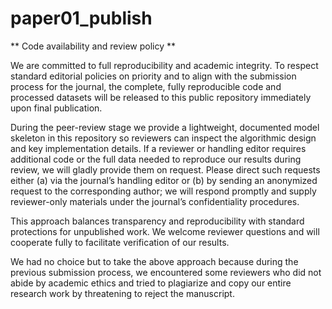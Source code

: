 # paper01_publish
** Code availability and review policy **

We are committed to full reproducibility and academic integrity. To respect standard editorial policies on priority and to align with the submission process for the journal, the complete, fully reproducible code and processed datasets will be released to this public repository immediately upon final publication.

During the peer-review stage we provide a lightweight, documented model skeleton in this repository so reviewers can inspect the algorithmic design and key implementation details. If a reviewer or handling editor requires additional code or the full data needed to reproduce our results during review, we will gladly provide them on request. Please direct such requests either (a) via the journal’s handling editor or (b) by sending an anonymized request to the corresponding author; we will respond promptly and supply reviewer-only materials under the journal’s confidentiality procedures.

This approach balances transparency and reproducibility with standard protections for unpublished work. We welcome reviewer questions and will cooperate fully to facilitate verification of our results.

We had no choice but to take the above approach because during the previous submission process, we encountered some reviewers who did not abide by academic ethics and tried to plagiarize and copy our entire research work by threatening to reject the manuscript.
